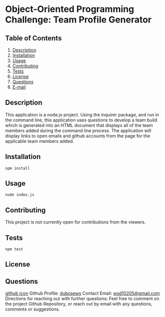 # Object-Oriented Programming Challenge: Team Profile Generator

## Table of Contents
  1. [Description](#description) 
  2. [Installation](#installation)
  3. [Usage](#usage)  
  4. [Contributing](#contributing)
  5. [Tests](#tests)
  6. [License](#license)
  7. [Questions](#questions)
  8. [E-mail](#e-mail)

## Description
This application is a node.js project. Using the inquirer package, and run in the command line, this application uses questions to develop a team build which is generated into an HTML document that displays all of the team members added during the command line process. The application will display links to open emails and github accounts from the page for the applicable team members added.  

## Installation
```npm install```

## Usage
```node index.js```

## Contributing
This project is not currently open for contributions from the viewers.

## Tests
```npm test```

## License
 

## Questions
[github icon](./github-icon-small.png)
Github Profile: [dubosews](https://github.com/dubosews)
Contact Email: [wsd10205@gmail.com](mailto:wsd10205@gmail.com)
Directions for reaching out with further questions:
    Feel free to comment on the project Github Repository, or reach out by email with any questions, comments or suggestions. 
